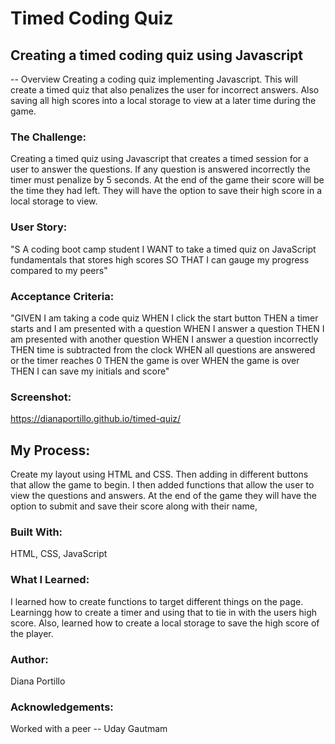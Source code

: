 # Timed Coding Quiz
## Creating a timed coding quiz using Javascript

-- Overview 
Creating a coding quiz implementing Javascript.
This will create a timed quiz that also penalizes the user for incorrect answers.
Also saving all high scores into a local storage to view at a later time during the game.

### The Challenge:
Creating a timed quiz using Javascript that creates a timed session for a user to answer the questions.
If any question is answered incorrectly the timer must penalize by 5 seconds. At the end of the game their score will
be the time they had left. They will have the option to save their high score in a local storage to view.

### User Story: 
"S A coding boot camp student
I WANT to take a timed quiz on JavaScript fundamentals that stores high scores
SO THAT I can gauge my progress compared to my peers"

### Acceptance Criteria:
"GIVEN I am taking a code quiz
WHEN I click the start button
THEN a timer starts and I am presented with a question
WHEN I answer a question
THEN I am presented with another question
WHEN I answer a question incorrectly
THEN time is subtracted from the clock
WHEN all questions are answered or the timer reaches 0
THEN the game is over
WHEN the game is over
THEN I can save my initials and score"

### Screenshot:
https://dianaportillo.github.io/timed-quiz/

## My Process:
Create my layout using HTML and CSS. Then adding in different buttons that allow the game to begin. 
I then added functions that allow the user to view the questions and answers. At the end of the game they will have the option 
to submit and save their score along with their name,

### Built With:
HTML, CSS, JavaScript

### What I Learned:
I learned how to create functions to target different things on the page. Learningg how to create a timer and using that to tie in with the users high score. 
Also, learned how to create a local storage to save the high score of the player.

### Author:
Diana Portillo

### Acknowledgements:
Worked with a peer -- Uday Gautmam

